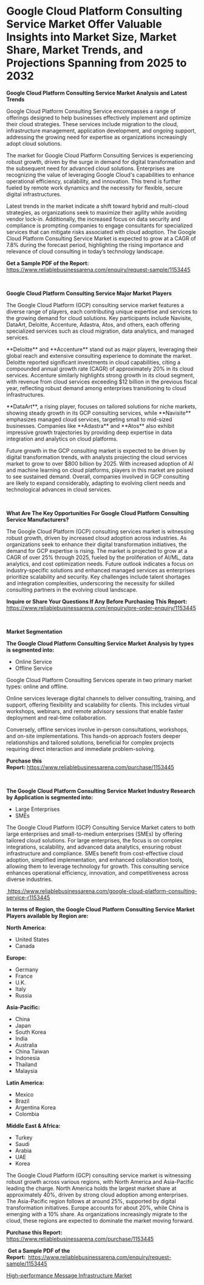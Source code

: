 <p><h1>Google Cloud Platform Consulting ​Service Market Offer Valuable Insights into Market Size, Market Share, Market Trends, and Projections Spanning from 2025 to 2032</h1></p><p><strong>Google Cloud Platform Consulting ​Service Market Analysis and Latest Trends</strong></p>
<p><p>Google Cloud Platform Consulting Service encompasses a range of offerings designed to help businesses effectively implement and optimize their cloud strategies. These services include migration to the cloud, infrastructure management, application development, and ongoing support, addressing the growing need for expertise as organizations increasingly adopt cloud solutions.</p><p>The market for Google Cloud Platform Consulting Services is experiencing robust growth, driven by the surge in demand for digital transformation and the subsequent need for advanced cloud solutions. Enterprises are recognizing the value of leveraging Google Cloud's capabilities to enhance operational efficiency, scalability, and innovation. This trend is further fueled by remote work dynamics and the necessity for flexible, secure digital infrastructures.</p><p>Latest trends in the market indicate a shift toward hybrid and multi-cloud strategies, as organizations seek to maximize their agility while avoiding vendor lock-in. Additionally, the increased focus on data security and compliance is prompting companies to engage consultants for specialized services that can mitigate risks associated with cloud adoption. The Google Cloud Platform Consulting Service Market is expected to grow at a CAGR of 7.8% during the forecast period, highlighting the rising importance and relevance of cloud consulting in today’s technology landscape.</p></p>
<p><strong>Get a Sample PDF of the Report:&nbsp;</strong> <a href="https://www.reliablebusinessarena.com/enquiry/request-sample/1153445?utm_campaign=2527&utm_medium=2&utm_source=Github&utm_content=ia&utm_term=26032025&utm_id=google-cloud-platform-consulting-service">https://www.reliablebusinessarena.com/enquiry/request-sample/1153445</a></p>
<p>&nbsp;</p>
<p><strong>Google Cloud Platform Consulting ​Service Major Market Players</strong></p>
<p><p>The Google Cloud Platform (GCP) consulting service market features a diverse range of players, each contributing unique expertise and services to the growing demand for cloud solutions. Key participants include Navisite, DataArt, Deloitte, Accenture, Adastra, Atos, and others, each offering specialized services such as cloud migration, data analytics, and managed services.</p><p>**Deloitte** and **Accenture** stand out as major players, leveraging their global reach and extensive consulting experience to dominate the market. Deloitte reported significant investments in cloud capabilities, citing a compounded annual growth rate (CAGR) of approximately 20% in its cloud services. Accenture similarly highlights strong growth in its cloud segment, with revenue from cloud services exceeding $12 billion in the previous fiscal year, reflecting robust demand among enterprises transitioning to cloud infrastructures.</p><p>**DataArt**, a rising player, focuses on tailored solutions for niche markets, showing steady growth in its GCP consulting services, while **Navisite** emphasizes managed cloud services, targeting small to mid-sized businesses. Companies like **Adastra** and **Atos** also exhibit impressive growth trajectories by providing deep expertise in data integration and analytics on cloud platforms.</p><p>Future growth in the GCP consulting market is expected to be driven by digital transformation trends, with analysts projecting the cloud services market to grow to over $800 billion by 2025. With increased adoption of AI and machine learning on cloud platforms, players in this market are poised to see sustained demand. Overall, companies involved in GCP consulting are likely to expand considerably, adapting to evolving client needs and technological advances in cloud services.</p></p>
<p>&nbsp;</p>
<p><strong>What Are The Key Opportunities For Google Cloud Platform Consulting ​Service Manufacturers?</strong></p>
<p><p>The Google Cloud Platform (GCP) consulting services market is witnessing robust growth, driven by increased cloud adoption across industries. As organizations seek to enhance their digital transformation initiatives, the demand for GCP expertise is rising. The market is projected to grow at a CAGR of over 25% through 2025, fueled by the proliferation of AI/ML, data analytics, and cost optimization needs. Future outlook indicates a focus on industry-specific solutions and enhanced managed services as enterprises prioritize scalability and security. Key challenges include talent shortages and integration complexities, underscoring the necessity for skilled consulting partners in the evolving cloud landscape.</p></p>
<p><strong>Inquire or Share Your Questions If Any Before Purchasing This Report:</strong> <a href="https://www.reliablebusinessarena.com/enquiry/pre-order-enquiry/1153445?utm_campaign=2527&utm_medium=2&utm_source=Github&utm_content=ia&utm_term=26032025&utm_id=google-cloud-platform-consulting-service">https://www.reliablebusinessarena.com/enquiry/pre-order-enquiry/1153445</a></p>
<p>&nbsp;</p>
<p><strong>Market Segmentation</strong></p>
<p><strong>The Google Cloud Platform Consulting ​Service Market Analysis by types is segmented into:</strong></p>
<p><ul><li>Online Service</li><li>Offline Service</li></ul></p>
<p><p>Google Cloud Platform Consulting Services operate in two primary market types: online and offline. </p><p>Online services leverage digital channels to deliver consulting, training, and support, offering flexibility and scalability for clients. This includes virtual workshops, webinars, and remote advisory sessions that enable faster deployment and real-time collaboration.</p><p>Conversely, offline services involve in-person consultations, workshops, and on-site implementations. This hands-on approach fosters deeper relationships and tailored solutions, beneficial for complex projects requiring direct interaction and immediate problem-solving.</p></p>
<p><strong>Purchase this Report:&nbsp;</strong><a href="https://www.reliablebusinessarena.com/purchase/1153445?utm_campaign=2527&utm_medium=2&utm_source=Github&utm_content=ia&utm_term=26032025&utm_id=google-cloud-platform-consulting-service">https://www.reliablebusinessarena.com/purchase/1153445</a></p>
<p>&nbsp;</p>
<p><strong>The Google Cloud Platform Consulting ​Service Market Industry Research by Application is segmented into:</strong></p>
<p><ul><li>Large Enterprises</li><li>SMEs</li></ul></p>
<p><p>The Google Cloud Platform (GCP) Consulting Service Market caters to both large enterprises and small-to-medium enterprises (SMEs) by offering tailored cloud solutions. For large enterprises, the focus is on complex integrations, scalability, and advanced data analytics, ensuring robust infrastructure and compliance. SMEs benefit from cost-effective cloud adoption, simplified implementation, and enhanced collaboration tools, allowing them to leverage technology for growth. This consulting service enhances operational efficiency, innovation, and competitiveness across diverse industries.</p></p>
<p><a href="https://www.reliablebusinessarena.com/google-cloud-platform-consulting-service-r1153445?utm_campaign=2527&utm_medium=2&utm_source=Github&utm_content=ia&utm_term=26032025&utm_id=google-cloud-platform-consulting-service">&nbsp;https://www.reliablebusinessarena.com/google-cloud-platform-consulting-service-r1153445</a></p>
<p><strong>In terms of Region, the Google Cloud Platform Consulting ​Service Market Players available by Region are:</strong></p>
<p>
    <p> <strong> North America: </strong>
        <ul>
            <li>United States</li>
            <li>Canada</li>
        </ul>
        </p> 
    <p> <strong> Europe: </strong>
        <ul>
            <li>Germany</li>
            <li>France</li>
            <li>U.K.</li>
            <li>Italy</li>
            <li>Russia</li>
        </ul>
        </p> 
    <p> <strong> Asia-Pacific: </strong>
        <ul>
            <li>China</li>
            <li>Japan</li>
            <li>South Korea</li>
            <li>India</li>
            <li>Australia</li>
            <li>China Taiwan</li>
            <li>Indonesia</li>
            <li>Thailand</li>
            <li>Malaysia</li>
        </ul>
        </p> 
    <p> <strong> Latin America: </strong>
        <ul>
            <li>Mexico</li>
            <li>Brazil</li>
            <li>Argentina Korea</li>
            <li>Colombia</li>
        </ul>
        </p> 
    <p> <strong> Middle East & Africa: </strong>
        <ul>
            <li>Turkey</li>
            <li>Saudi</li>
            <li>Arabia</li>
            <li>UAE</li>
            <li>Korea</li>
        </ul>
    </p>
    </p>
<p><p>The Google Cloud Platform (GCP) consulting service market is witnessing robust growth across various regions, with North America and Asia-Pacific leading the charge. North America holds the largest market share at approximately 40%, driven by strong cloud adoption among enterprises. The Asia-Pacific region follows at around 25%, supported by digital transformation initiatives. Europe accounts for about 20%, while China is emerging with a 10% share. As organizations increasingly migrate to the cloud, these regions are expected to dominate the market moving forward.</p></p>
<p><strong>Purchase this Report: </strong><a href="https://www.reliablebusinessarena.com/purchase/1153445?utm_campaign=2527&utm_medium=2&utm_source=Github&utm_content=ia&utm_term=26032025&utm_id=google-cloud-platform-consulting-service">https://www.reliablebusinessarena.com/purchase/1153445</a></p>
<p>&nbsp;<strong>Get a Sample PDF of the Report:&nbsp;&nbsp;</strong><a href="https://www.reliablebusinessarena.com/enquiry/request-sample/1153445?utm_campaign=2527&utm_medium=2&utm_source=Github&utm_content=ia&utm_term=26032025&utm_id=google-cloud-platform-consulting-service">https://www.reliablebusinessarena.com/enquiry/request-sample/1153445</a></p>
<p><strong></strong></p>
<p><p><a href="https://github.com/pelahotayabe/Market-Research-Report-List-1/blob/main/high-performance-message-infrastructure-market.md?utm_campaign=2527&utm_medium=2&utm_source=Github&utm_content=ia&utm_term=26032025&utm_id=google-cloud-platform-consulting-service">High-performance Message Infrastructure Market</a></p></p>